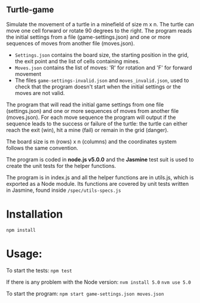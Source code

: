 ## Turtle-game

Simulate the movement of a turtle in a minefield of size m x n. The turtle can ​move​  one cell forward or rotate​ 90 degrees to the right.
The program reads the initial settings from a file (game-settings.json) and one or more sequences of moves from another file (moves.json).

* `Settings.json` contains the board size, the starting position in the grid, the exit point and the list of cells containing mines.
* `Moves.json` contains the list of moves: 'R' for rotation and 'F' for forward movement
* The files `game-settings-invalid.json` and `moves_invalid.json`, used to check that the program doesn't start when the initial settings or the moves are not valid.

The program that will read the initial game settings from one file (settings.json) and one or more sequences of moves from another file (moves.json).
For each move sequence the program will output if the sequence leads to the success or failure of the turtle: the turtle can either reach the exit (win), hit a mine (fail) or remain in the grid (danger).

The board size is m (rows) x n (columns) and the coordinates system follows the same convention.

The program is coded in **node.js v5.0.0** and the **Jasmine** test suit is used to create the unit tests for the helper functions.

The program is in index.js and all the helper functions are in utils.js, which is exported as a Node module. Its functions are covered by unit tests written in Jasmine, found inside `/spec/utils-specs.js`

# Installation
`npm install`

# Usage:
To start the tests:
`npm test`

If there is any problem with the Node version:
`nvm install 5.0`
`nvm use 5.0`

To start the program:
`npm start game-settings.json moves.json`
